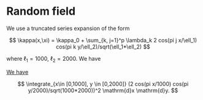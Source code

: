 # Random field

We use a truncated series expansion of the form

$$
  \kappa(x,\xi) = \kappa_0 + \sum_{k, j=1}^p  \lambda_k 2 cos(pi j x/\ell_1) cos(pi k y/\ell_2)/sqrt(\ell_1*\ell_2)
$$

where $\ell_1 = 1000$, $\ell_2 = 2000$. We have

[We have](https://www.wolframalpha.com/input?i=integrate+%282+cos%28pi+x%2F1000%29+cos%28pi+y%2F2000%29%2Fsqrt%281000*2000%29%29%5E2+for+x%3D0..1000+and+y%3D0..2000)

$$
  \integrate_{x\in [0,1000], y \in [0,2000]} (2 cos(pi x/1000) cos(pi y/2000)/sqrt(1000*2000))^2 \mathrm{d}x \mathrm{d}y.
$$




